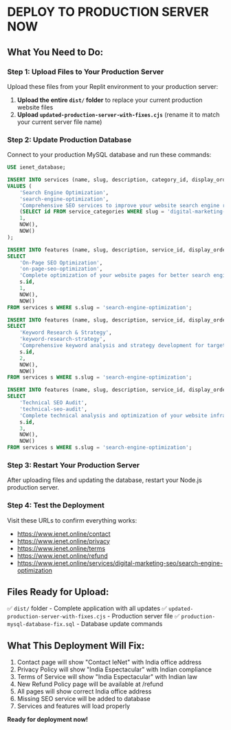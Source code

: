# DEPLOY TO PRODUCTION SERVER NOW

## What You Need to Do:

### Step 1: Upload Files to Your Production Server
Upload these files from your Replit environment to your production server:

1. **Upload the entire `dist/` folder** to replace your current production website files
2. **Upload `updated-production-server-with-fixes.cjs`** (rename it to match your current server file name)

### Step 2: Update Production Database
Connect to your production MySQL database and run these commands:

```sql
USE ienet_database;

INSERT INTO services (name, slug, description, category_id, display_order, created_at, updated_at) 
VALUES (
    'Search Engine Optimization', 
    'search-engine-optimization', 
    'Comprehensive SEO services to improve your website search engine rankings and visibility', 
    (SELECT id FROM service_categories WHERE slug = 'digital-marketing-seo'), 
    1,
    NOW(),
    NOW()
);

INSERT INTO features (name, slug, description, service_id, display_order, created_at, updated_at)
SELECT 
    'On-Page SEO Optimization',
    'on-page-seo-optimization',
    'Complete optimization of your website pages for better search engine visibility',
    s.id,
    1,
    NOW(),
    NOW()
FROM services s WHERE s.slug = 'search-engine-optimization';

INSERT INTO features (name, slug, description, service_id, display_order, created_at, updated_at)
SELECT 
    'Keyword Research & Strategy',
    'keyword-research-strategy',
    'Comprehensive keyword analysis and strategy development for targeted traffic',
    s.id,
    2,
    NOW(),
    NOW()
FROM services s WHERE s.slug = 'search-engine-optimization';

INSERT INTO features (name, slug, description, service_id, display_order, created_at, updated_at)
SELECT 
    'Technical SEO Audit',
    'technical-seo-audit',
    'Complete technical analysis and optimization of your website infrastructure',
    s.id,
    3,
    NOW(),
    NOW()
FROM services s WHERE s.slug = 'search-engine-optimization';
```

### Step 3: Restart Your Production Server
After uploading files and updating the database, restart your Node.js production server.

### Step 4: Test the Deployment
Visit these URLs to confirm everything works:
- https://www.ienet.online/contact
- https://www.ienet.online/privacy
- https://www.ienet.online/terms
- https://www.ienet.online/refund
- https://www.ienet.online/services/digital-marketing-seo/search-engine-optimization

## Files Ready for Upload:
✅ `dist/` folder - Complete application with all updates
✅ `updated-production-server-with-fixes.cjs` - Production server file
✅ `production-mysql-database-fix.sql` - Database update commands

## What This Deployment Will Fix:
1. Contact page will show "Contact IeNet" with India office address
2. Privacy Policy will show "India Espectacular" with Indian compliance
3. Terms of Service will show "India Espectacular" with Indian law
4. New Refund Policy page will be available at /refund
5. All pages will show correct India office address
6. Missing SEO service will be added to database
7. Services and features will load properly

**Ready for deployment now!**